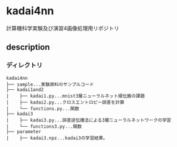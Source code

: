 # kadai4nn
計算機科学実験及び演習4画像処理用リポジトリ

## description
### ディレクトリ
```
kadai4nn
├── sample...実験資料のサンプルコード
├── kadai1and2
|    ├── kadai1.py...mnist3層ニューラルネット順伝搬の課題
|    ├── kadai2.py...クロスエントロピー誤差を計算
|    └── functions.py...関数
├── kadai3
|    ├── kadai3.py...誤差逆伝播法による3層ニューラルネットワークの学習
|    └── functions3.py...関数
├── parameter
|    ├── kadai3.npz...kadai3の学習結果。
```
